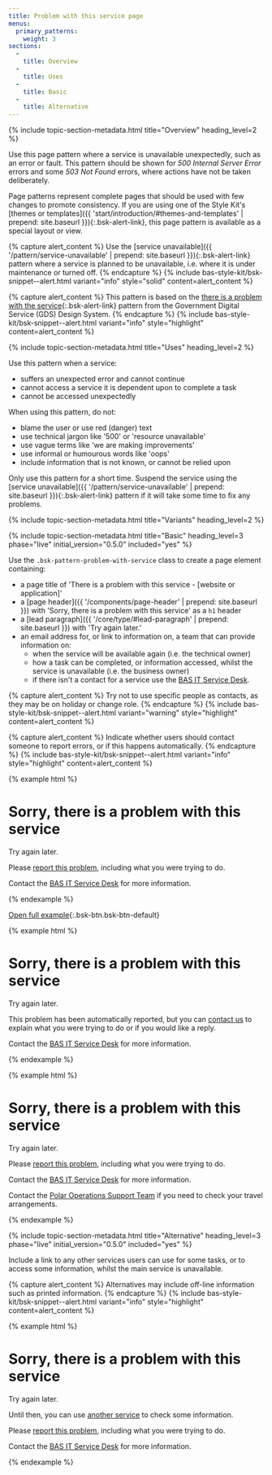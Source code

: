 ```yaml
---
title: Problem with this service page
menus:
  primary_patterns:
    weight: 3
sections:
  -
    title: Overview
  -
    title: Uses
  -
    title: Basic
  -
    title: Alternative
---
```


{% include topic-section-metadata.html
  title="Overview"
  heading_level=2
%}

Use this page pattern where a service is unavailable unexpectedly, such as an error or fault. This pattern
should be shown for *500 Internal Server Error* errors and some *503 Not Found* errors, where actions have not be taken
deliberately.

Page patterns represent complete pages that should be used with few changes to promote consistency. If you are using
one of the Style Kit's
[themes or templates]({{ 'start/introduction/#themes-and-templates' | prepend: site.baseurl }}){:.bsk-alert-link}, this
page pattern is available as a special layout or view.

{% capture alert_content %}
Use the
[service unavailable]({{ '/pattern/service-unavailable' | prepend: site.baseurl }}){:.bsk-alert-link}
pattern where a service is planned to be unavailable, i.e. where it is under maintenance or turned off.
{% endcapture %}
{% include bas-style-kit/bsk-snippet--alert.html
  variant="info"
  style="solid"
  content=alert_content
%}

{% capture alert_content %}
This pattern is based on the
[there is a problem with the service](https://design-system.service.gov.uk/patterns/problem-with-the-service-pages/){:.bsk-alert-link} pattern from the
Government Digital Service (GDS) Design System.
{% endcapture %}
{% include bas-style-kit/bsk-snippet--alert.html
  variant="info"
  style="highlight"
  content=alert_content
%}

{% include topic-section-metadata.html
  title="Uses"
  heading_level=2
%}

Use this pattern when a service:

* suffers an unexpected error and cannot continue
* cannot access a service it is dependent upon to complete a task
* cannot be accessed unexpectedly

When using this pattern, do not:

* blame the user or use red (danger) text
* use technical jargon like '500' or 'resource unavailable'
* use vague terms like 'we are making improvements'
* use informal or humourous words like 'oops'
* include information that is not known, or cannot be relied upon

Only use this pattern for a short time. Suspend the service using the
[service unavailable]({{ '/pattern/service-unavailable' | prepend: site.baseurl }}){:.bsk-alert-link} pattern if it
will take some time to fix any problems.

{% include topic-section-metadata.html
  title="Variants"
  heading_level=2
%}

{% include topic-section-metadata.html
  title="Basic"
  heading_level=3
  phase="live"
  initial_version="0.5.0"
  included="yes"
%}

Use the `.bsk-pattern-problem-with-service` class to create a page element containing:

* a page title of 'There is a problem with this service - [website or application]'
* a [page header]({{ '/components/page-header' | prepend: site.baseurl }}) with 'Sorry, there is a problem with this
service' as a `h1` header
* a [lead paragraph]({{ '/core/type/#lead-paragraph' | prepend: site.baseurl }}) with 'Try again later.'
* an email address for, or link to information on, a team that can provide information on:
  * when the service will be available again (i.e. the technical owner)
  * how a task can be completed, or information accessed, whilst the service is unavailable (i.e. the business owner)
  * if there isn't a contact for a service use the [BAS IT Service Desk](mailto:servicedesk.bas.ac.uk).

{% capture alert_content %}
Try not to use specific people as contacts, as they may be on holiday or change role.
{% endcapture %}
{% include bas-style-kit/bsk-snippet--alert.html
  variant="warning"
  style="highlight"
  content=alert_content
%}

{% capture alert_content %}
Indicate whether users should contact someone to report errors, or if this happens automatically.
{% endcapture %}
{% include bas-style-kit/bsk-snippet--alert.html
  variant="info"
  style="highlight"
  content=alert_content
%}

{% example html %}
<main class="bsk-pattern-problem-with-service">
  <h1 class="bsk-page-header">Sorry, there is a problem with this service</h1>
  <p class="bsk-lead">Try again later.</p>
  <p>Please <a href="mailto:servicedesk.bas.ac.uk">report this problem</a>, including what you were trying to do.</p>
  <p>Contact the <a href="mailto:servicedesk.bas.ac.uk">BAS IT Service Desk</a> for more information.</p>
</main>
{% endexample %}

[Open full example](https://style-kit-testbed.web.bas.ac.uk/master/p/0011--problem-with-service-alternative.html){:.bsk-btn.bsk-btn-default}

{% example html %}
<main class="bsk-pattern-problem-with-service">
  <h1 class="bsk-page-header">Sorry, there is a problem with this service</h1>
  <p class="bsk-lead">Try again later.</p>
  <p>This problem has been automatically reported, but you can <a href="mailto:servicedesk.bas.ac.uk">contact us</a>
  to explain what you were trying to do or if you would like a reply.</p>
  <p>Contact the <a href="mailto:servicedesk.bas.ac.uk">BAS IT Service Desk</a> for more information.</p>
</main>
{% endexample %}

{% example html %}
<main class="bsk-pattern-problem-with-service">
  <h1 class="bsk-page-header">Sorry, there is a problem with this service</h1>
  <p class="bsk-lead">Try again later.</p>
  <p>Please <a href="mailto:servicedesk.bas.ac.uk">report this problem</a>, including what you were trying to do.</p>
  <p>Contact the <a href="mailto:servicedesk.bas.ac.uk">BAS IT Service Desk</a> for more information.</p>
  <p>Contact the <a href="https://www.bas.ac.uk/team/operational-teams/operational-delivery/field-planning-science-support/">Polar Operations Support Team</a> if you need to check your travel arrangements.</p>
</main>
{% endexample %}

{% include topic-section-metadata.html
  title="Alternative"
  heading_level=3
  phase="live"
  initial_version="0.5.0"
  included="yes"
%}

Include a link to any other services users can use for some tasks, or to access some information, whilst the main
service is unavailable.

{% capture alert_content %}
Alternatives may include off-line information such as printed information.
{% endcapture %}
{% include bas-style-kit/bsk-snippet--alert.html
  variant="info"
  style="highlight"
  content=alert_content
%}

{% example html %}
<main class="bsk-pattern-problem-with-service">
  <h1 class="bsk-page-header">Sorry, there is a problem with this service</h1>
  <p class="bsk-lead">Try again later.</p>
  <p>Until then, you can use <a href="#">another service</a> to check some information.</p>
  <p>Please <a href="mailto:servicedesk.bas.ac.uk">report this problem</a>, including what you were trying to do.</p>
  <p>Contact the <a href="mailto:servicedesk.bas.ac.uk">BAS IT Service Desk</a> for more information.</p>
</main>
{% endexample %}
